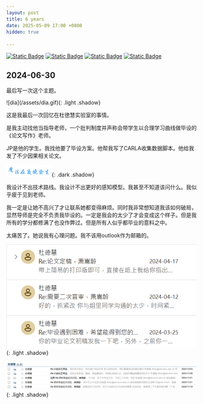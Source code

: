 ```yaml
---
layout: post
title: 6 years
date: 2025-05-09 17:00 +0800
hidden: true

---
```

[![Static Badge](https://img.shields.io/badge/%E6%80%9D%E6%94%BF-%E6%9C%B1%E8%8E%BA-55acee?logo=w3schools)](https://faculty.ecnu.edu.cn/_s43/zy2_11390/main.psp)
[![Static Badge](https://img.shields.io/badge/%E6%95%99%E5%8A%A1-%E7%AB%A0%E6%99%B4-55acee?logo=w3schools)](https://www.sei.ecnu.edu.cn/jfjxzrygwfg/list.htm)
[![Static Badge](https://img.shields.io/badge/%E6%95%99%E6%8E%88-%E6%9D%9C%E5%BE%B3%E6%85%A7-55acee)](https://faculty.ecnu.edu.cn/_s43/ddh/main.psp)
[![Static Badge](https://img.shields.io/badge/%E5%B7%A5%E7%A8%8B%E5%B8%88-%E5%BE%90%E5%88%9A-55acee)](https://faculty.ecnu.edu.cn/_s43/xg2/main.psp)

## 2024-06-30
<p style="color: #1b1b1e;">最后写一次这个主题。</p>
![dia](/assets/dia.gif){: .light .shadow}

<p style="color: #1b1b1e;">这是我最后一次回忆在杜徳慧实验室的事情。</p>

<p style="color: #1b1b1e;">是我主动找他当指导老师，一个批判制度并声称会带学生以合理学习曲线做毕设的《论文写作》老师。</p>

<p style="color: #1b1b1e;">JP是他的学生。我找他要了毕设方案。他帮我写了CARLA收集数据脚本。他给我发了不少因果相关论文。 </p>

![dia](/assets/magic.gif){: .dark .shadow}

<p style="color: #1b1b1e;">我设计不出技术路线。我设计不出更好的感知模型。我甚至不知道该问什么。我似乎疲于见到老师。</p>

<p style="color: #1b1b1e;">我一定是让她不高兴了才让联系她都变得麻烦。同时我非常想知道我该如何破局，显然导师是完全不负责我毕设的。一定是我会的太少了才会变成这个样子。但是我所有的学分都修满了也没作弊过。但是所有人似乎都毕业的意料之中。</p>

<p style="color: #1b1b1e;">太痛苦了。她说我有心理问题。我不该用outlook作为邮箱的。</p>

![m1](/assets/m1.png){: .light .shadow}

![m2](/assets/m2.png){: .light .shadow}